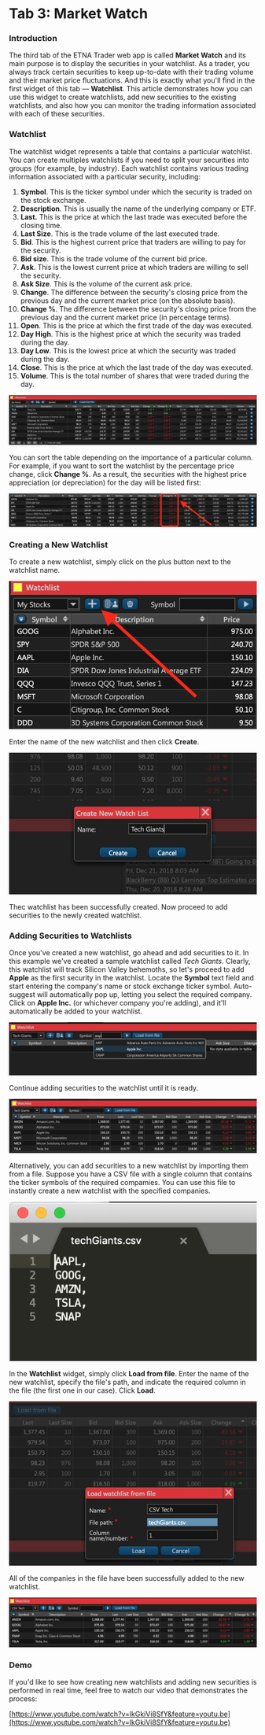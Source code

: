 # Tab 3: Market Watch

### Introduction

The third tab of the ETNA Trader web app is called **Market Watch** and its main purpose is to display the securities in your watchlist. As a trader, you always track certain securities to keep up-to-date with their trading volume and their market price fluctuations. And this is exactly what you'll find in the first widget of this tab — **Watchlist**. This article demonstrates how you can use this widget to create watchlists, add new securities to the existing watchlists, and also how you can monitor the trading information associated with each of these securities. 

### Watchlist

The watchlist widget represents a table that contains a particular watchlist. You can create multiples watchlists if you need to split your securities into groups \(for example, by industry\). Each watchlist contains various trading information associated with a particular security, including:

1. **Symbol**. This is the ticker symbol under which the security is traded on the stock exchange. 
2. **Description**. This is usually the name of the underlying company or ETF.
3. **Last.** This is the price at which the last trade was executed before the closing time.
4. **Last Size**. This is the trade volume of the last executed trade.
5. **Bid**. This is the highest current price that traders are willing to pay for the security.
6. **Bid size**. This is the trade volume of the current bid price.
7. **Ask**. This is the lowest current price at which traders are willing to sell the security.
8. **Ask Size**. This is the volume of the current ask price.
9. **Change**. The difference between the security's closing price from the previous day and the current market price \(on the absolute basis\).
10. **Change %**. The difference between the security's closing price from the previous day and the current market price \(in percentage terms\).
11. **Open**. This is the price at which the first trade of the day was executed.
12. **Day High**. This is the highest price at which the security was traded during the day. 
13. **Day Low**. This is the lowest price at which the security was traded during the day.  
14. **Close**. This is the price at which the last trade of the day was executed.
15. **Volume**. This is the total number of shares that were traded during the day.

![](../../.gitbook/assets/screenshot-2018-12-23-at-18.15.33.png)

You can sort the table depending on the importance of a particular column. For example, if you want to sort the watchlist by the percentage price change, click **Change %**. As a result, the securities with the highest price appreciation \(or depreciation\) for the day will be listed first:

![](../../.gitbook/assets/screenshot-2018-12-23-at-22.21.03.png)

### Creating a New Watchlist

To create a new watchlist, simply click on the plus button next to the watchlist name.

![](../../.gitbook/assets/screenshot-2018-12-23-at-22.28.57.png)

Enter the name of the new watchlist and then click **Create**.

![](../../.gitbook/assets/screenshot-2018-12-23-at-22.30.44.png)

Thec watchlist has been successfully created. Now proceed to add securities to the newly created watchlist.

### Adding Securities to Watchlists

Once you've created a new watchlist, go ahead and add securities to it. In this example we've created a sample watchlist called _Tech Giants_. Clearly, this watchlist will track Silicon Valley behemoths, so let's proceed to add **Apple** as the first security in the watchlist. Locate the **Symbol** text field and start entering the company's name or stock exchange ticker symbol. Auto-suggest will automatically pop up, letting you select the required company. Click on **Apple Inc.** \(or whichever company you're adding\), and it'll automatically be added to your watchlist.

![](../../.gitbook/assets/screenshot-2018-12-23-at-22.33.56.png)

Continue adding securities to the watchlist until it is ready.

![](../../.gitbook/assets/screenshot-2018-12-23-at-22.42.35.png)

Alternatively, you can add securities to a new watchlist by importing them from a file. Suppose you have a CSV file with a single column that contains the ticker symbols of the required compamies. You can use this file to instantly create a new watchlist with the specified companies.

![](../../.gitbook/assets/screenshot-2018-12-23-at-22.46.22.png)

In the **Watchlist** widget, simply click **Load from file**. Enter the name of the new watchlist, specify the file's path, and indicate the required column in the file \(the first one in our case\). Click **Load**.

![](../../.gitbook/assets/screenshot-2018-12-23-at-22.47.19.png)

All of the companies in the file have been successfully added to the new watchlist. 

![](../../.gitbook/assets/screenshot-2018-12-23-at-22.47.51.png)

### Demo

If you'd like to see how creating new watchlists and adding new securities is performed in real time, feel free to watch our video that demonstrates the process:

[https://www.youtube.com/watch?v=lkGkiVi8SfY&feature=youtu.be](https://www.youtube.com/watch?v=lkGkiVi8SfY&feature=youtu.be)





